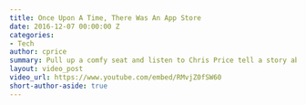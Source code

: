 ```yaml
---
title: Once Upon A Time, There Was An App Store
date: 2016-12-07 00:00:00 Z
categories:
- Tech
author: cprice
summary: Pull up a comfy seat and listen to Chris Price tell a story about the Tortoise and the Hare, the App Store and Progressive Web Apps.
layout: video_post
video_url: https://www.youtube.com/embed/RMvjZ0fSW60
short-author-aside: true
---
```


